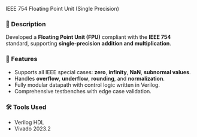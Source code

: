 IEEE 754 Floating Point Unit (Single Precision)

### 🔧 Description
Developed a **Floating Point Unit (FPU)** compliant with the **IEEE 754** standard, supporting **single-precision addition and multiplication**.

### 📌 Features
- Supports all IEEE special cases: **zero**, **infinity**, **NaN**, **subnormal values**.
- Handles **overflow**, **underflow**, **rounding**, and **normalization**.
- Fully modular datapath with control logic written in Verilog.
- Comprehensive testbenches with edge case validation.

### 🛠️ Tools Used
- Verilog HDL
- Vivado 2023.2

